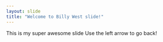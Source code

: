 ```yaml
---
layout: slide
title: "Welcome to Billy West slide!"
---
```


This is my super awesome slide
Use the left arrow to go back!
